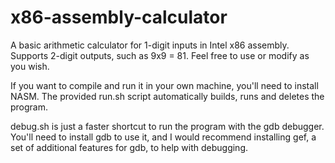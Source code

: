 # x86-assembly-calculator
A basic arithmetic calculator for 1-digit inputs in Intel x86 assembly. Supports 2-digit outputs, such as 9x9 = 81.
Feel free to use or modify as you wish.

If you want to compile and run it in your own machine, you'll need to install NASM. The provided run.sh script
automatically builds, runs and deletes the program.

debug.sh is just a faster shortcut to run the program with the gdb debugger. You'll need to install gdb to use it,
and I would recommend installing gef, a set of additional features for gdb, to help with debugging.
